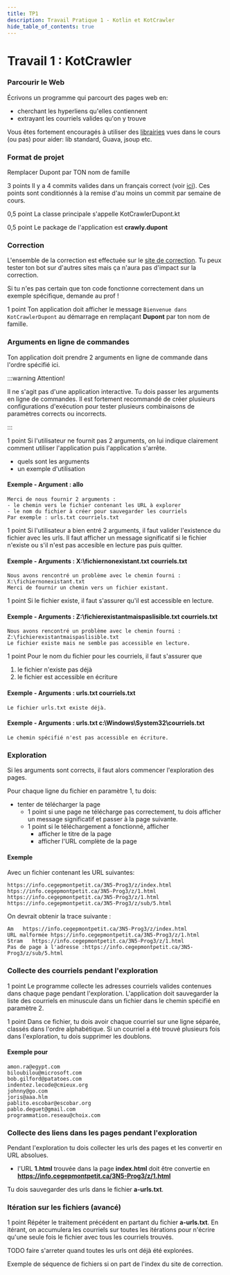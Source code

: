 ```yaml
---
title: TP1
description: Travail Pratique 1 - Kotlin et KotCrawler
hide_table_of_contents: true
---
```


# Travail 1 : KotCrawler

<Row>

<Column>

### Parcourir le Web

Écrivons un programme qui parcourt des pages web en:
- cherchant les hyperliens qu'elles contiennent
- extrayant les courriels valides qu'on y trouve

Vous êtes fortement encouragés à utiliser des [librairies](../cours/librairies) vues dans le cours (ou pas) pour aider: 
lib standard, Guava, jsoup etc.

</Column>

<Column>

### Format de projet 

&#8203;<Highlight color="caution">Remplacer Dupont par TON nom de famille</Highlight>

&#8203;<Highlight color="tip">3 points</Highlight> 
Il y a 4 commits valides dans un français correct (voir [ici](https://info.cegepmontpetit.ca/git)). 
Ces points sont conditionnés à la remise d'au moins un commit par semaine de cours.

&#8203;<Highlight color="tip">0,5 point</Highlight> 
La classe principale s'appelle KotCrawlerDupont.kt

&#8203;<Highlight color="tip">0,5 point</Highlight> 
Le package de l'application est **crawly.dupont**

</Column>

<Column>

### Correction

L'ensemble de la correction est effectuée sur le [site de correction](pathname:///z/index.html). Tu peux tester ton bot sur d'autres sites mais ça n'aura pas d'impact sur la correction.

Si tu n'es pas certain que ton code fonctionne correctement dans un exemple spécifique, demande au prof !

</Column>

</Row>

&#8203;<Highlight color="tip">1 point</Highlight>
Ton application doit afficher le message 
```Bienvenue dans KotCrawlerDupont``` 
au démarrage en remplaçant **Dupont** par ton nom de famille.

### Arguments en ligne de commandes

Ton application doit prendre 2 arguments en ligne de commande dans l'ordre spécifié ici.

:::warning Attention!

Il ne s'agit pas d'une application interactive. Tu dois passer les arguments en ligne de commandes. Il est fortement recommandé de créer plusieurs configurations d'exécution pour tester plusieurs combinaisons de paramètres corrects ou incorrects.

:::

&#8203;<Highlight color="tip">1 point</Highlight> Si l'utilisateur ne fournit pas 2 arguments, on lui indique clairement comment utiliser l'application puis l'application s'arrête.

- quels sont les arguments
- un exemple d'utilisation

#### Exemple - Argument : **allo**

```
Merci de nous fournir 2 arguments :
- le chemin vers le fichier contenant les URL à explorer
- le nom du fichier à créer pour sauvegarder les courriels
Par exemple : urls.txt courriels.txt
```

&#8203;<Highlight color="tip">1 point</Highlight>
Si l'utilisateur a bien entré 2 arguments, il faut valider l'existence du fichier avec les urls. 
Il faut afficher un message significatif si le fichier n'existe ou s'il n'est pas accesible en lecture pas puis quitter.

#### Exemple - Arguments : **X:\fichiernonexistant.txt courriels.txt**
```
Nous avons rencontré un problème avec le chemin fourni : X:\fichiernonexistant.txt
Merci de fournir un chemin vers un fichier existant.
```

&#8203;<Highlight color="tip">1 point</Highlight> 
Si le fichier existe, il faut s'assurer qu'il est accessible en lecture.

#### Exemple - Arguments : **Z:\fichierexistantmaispaslisible.txt courriels.txt**

```
Nous avons rencontré un problème avec le chemin fourni : Z:\fichierexistantmaispaslisible.txt
Le fichier existe mais ne semble pas accessible en lecture.
```

&#8203;<Highlight color="tip">1 point</Highlight> 
Pour le nom du fichier pour les courriels, il faut s'assurer que
1. le fichier n'existe pas déjà
2. le fichier est accessible en écriture

#### Exemple - Arguments : **urls.txt courriels.txt**

```
Le fichier urls.txt existe déjà.
```

#### Exemple - Arguments : **urls.txt c:\Windows\System32\courriels.txt**

```
Le chemin spécifié n'est pas accessible en écriture.
```

### Exploration

Si les arguments sont corrects, il faut alors commencer l'exploration des pages.

Pour chaque ligne du fichier en paramètre 1, tu dois:
- tenter de télécharger la page
  - &#8203;<Highlight color="tip">1 point</Highlight> si une page ne télécharge pas correctement, tu dois afficher un message significatif et passer à la page suivante.
  - &#8203;<Highlight color="tip">1 point</Highlight> si le téléchargement a fonctionné, afficher
    - afficher le titre de la page
    - afficher l'URL complète de la page






#### Exemple 
Avec un fichier contenant les URL suivantes:
```
https://info.cegepmontpetit.ca/3N5-Prog3/z/index.html
htps://info.cegepmontpetit.ca/3N5-Prog3/z/1.html
https://info.cegepmontpetit.ca/3N5-Prog3/z/1.html
https://info.cegepmontpetit.ca/3N5-Prog3/z/sub/5.html
```
On devrait obtenir la trace suivante :

```
Am   https://info.cegepmontpetit.ca/3N5-Prog3/z/index.html
URL malformée htps://info.cegepmontpetit.ca/3N5-Prog3/z/1.html
Stram   https://info.cegepmontpetit.ca/3N5-Prog3/z/1.html
Pas de page à l'adresse :https://info.cegepmontpetit.ca/3N5-Prog3/z/sub/5.html 
```

### Collecte des courriels pendant l'exploration


&#8203;<Highlight color="tip">1 point</Highlight> 
Le programme collecte les adresses courriels valides contenues dans chaque page pendant l'exploration. 
L'application doit sauvegarder la liste des courriels en minuscule 
dans un fichier dans le chemin spécifié en paramètre 2.

&#8203;<Highlight color="tip">1 point</Highlight> 
Dans ce fichier, tu dois avoir chaque courriel sur une ligne séparée, classés dans l'ordre alphabétique. 
Si un courriel a été trouvé plusieurs fois dans l'exploration, tu dois supprimer les doublons.

#### Exemple pour

```
amon.ra@egypt.com
biloubilou@microsoft.com
bob.gilford@patatoes.com
indentez.lecode@cmieux.org
johnny@go.com
joris@aaa.hlm
pablito.escobar@escobar.org
pablo.deguet@gmail.com
programmation.reseau@choix.com
```

### Collecte des liens dans les pages pendant l'exploration

Pendant l'exploration tu dois collecter les urls des pages et les convertir en URL absolues.
- l'URL **1.html** trouvée dans la page **index.html** doit être convertie en **https://info.cegepmontpetit.ca/3N5-Prog3/z/1.html**

Tu dois sauvegarder des urls dans le fichier **a-urls.txt**.

### Itération sur les fichiers (avancé)

&#8203;<Highlight color="tip">1 point</Highlight> 
Répéter le traitement précédent en partant du fichier **a-urls.txt**.
En itérant, on accumulera les courriels sur toutes les itérations pour n'écrire qu'une seule fois le
fichier avec tous les courriels trouvés.

TODO faire s'arreter quand toutes les urls ont déjà été explorées. 

Exemple de séquence de fichiers si on part de l'index du site de correction.